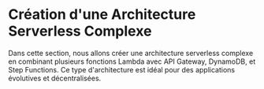 # Création d'une Architecture Serverless Complexe

Dans cette section, nous allons créer une architecture serverless complexe en combinant plusieurs fonctions Lambda avec API Gateway, DynamoDB, et Step Functions. Ce type d'architecture est idéal pour des applications évolutives et décentralisées.
